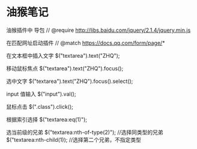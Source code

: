 # 油猴笔记
油猴插件中
导包
// @require      http://libs.baidu.com/jquery/2.1.4/jquery.min.js

在匹配网址启动插件
// @match        https://docs.qq.com/form/page/*

在文本框中插入文字
$("textarea").text("ZHQ");

移动鼠标焦点
$("textarea").text("ZHQ").focus();

选中文字
$("textarea").text("ZHQ").focus().select();

input 值输入
$("input").val();

鼠标点击
$(".class").click();

根据索引选择
$("textarea:eq(1)");

选当前级的兄弟
$("textarea:nth-of-type(2)");
//选择同类型的兄弟
$("textarea:nth-child(1));
//选择第二个兄弟，不指定类型
